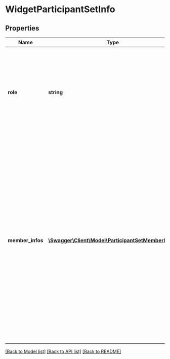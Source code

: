 # WidgetParticipantSetInfo

## Properties
Name | Type | Description | Notes
------------ | ------------- | ------------- | -------------
**role** | **string** | Role assumed by all participants in the set (signer, approver, etc.) Widget First Participant will only have roles - Signer, Approver, Acceptor and Form Filler | [optional] 
**member_infos** | [**\Swagger\Client\Model\ParticipantSetMemberInfo[]**](ParticipantSetMemberInfo.md) | Array of ParticipantInfo objects, containing participant - specific data (email, e.g.). All participants in the array belong to the same set. Currently we are supporting only one member in the set. Since the email of the widget signer is unknown at the time of widget creation, the email should be left empty and its optional security options should be provided. | [optional] 

[[Back to Model list]](../README.md#documentation-for-models) [[Back to API list]](../README.md#documentation-for-api-endpoints) [[Back to README]](../README.md)


